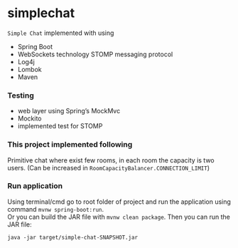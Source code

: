 # simplechat
`Simple Chat` implemented with using 
 - Spring Boot 
 - WebSockets technology STOMP messaging protocol
 - Log4j 
 - Lombok
 - Maven


### Testing
 - web layer using Spring’s MockMvc
 - Mockito
 - implemented test for STOMP

### This project implemented following 
Primitive chat where exist few rooms, 
in each room the capacity is two users. (Can be increased in `RoomCapacityBalancer.CONNECTION_LIMIT`)

### Run application
 Using terminal/cmd go to root folder of project and run the application using command `mvnw spring-boot:run`. \
  Or you can build the JAR file with `mvnw clean package`. Then you can run the JAR file:

`java -jar target/simple-chat-SNAPSHOT.jar`
